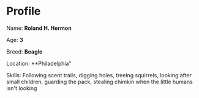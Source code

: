 # Profile

Name:  **Roland H. Hermon**

Age: **3**

Breed: **Beagle**

Location:  **Philadelphia"

Skills:  Following scent trails, digging holes, treeing
squirrels, looking after small children, guarding the pack,
stealing chimkin when the little humans isn't looking